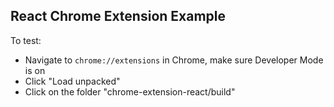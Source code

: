 ## React Chrome Extension Example
To test:
- Navigate to `chrome://extensions` in Chrome, make sure Developer Mode is on
- Click "Load unpacked"
- Click on the folder "chrome-extension-react/build" 
